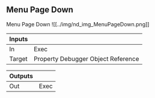 ## Menu Page Down
Menu Page Down
![[../img/nd_img_MenuPageDown.png]]

|Inputs||
|--|--|
| In | Exec |
| Target | Property Debugger Object Reference |

|Outputs||
|--|--|
| Out | Exec |
